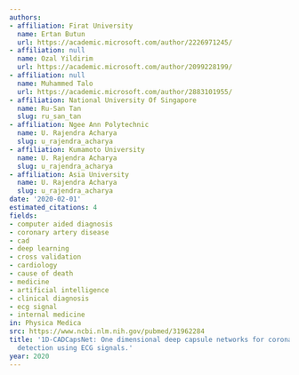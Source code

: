 ```yaml
---
authors:
- affiliation: Firat University
  name: Ertan Butun
  url: https://academic.microsoft.com/author/2226971245/
- affiliation: null
  name: Ozal Yildirim
  url: https://academic.microsoft.com/author/2099228199/
- affiliation: null
  name: Muhammed Talo
  url: https://academic.microsoft.com/author/2883101955/
- affiliation: National University Of Singapore
  name: Ru-San Tan
  slug: ru_san_tan
- affiliation: Ngee Ann Polytechnic
  name: U. Rajendra Acharya
  slug: u_rajendra_acharya
- affiliation: Kumamoto University
  name: U. Rajendra Acharya
  slug: u_rajendra_acharya
- affiliation: Asia University
  name: U. Rajendra Acharya
  slug: u_rajendra_acharya
date: '2020-02-01'
estimated_citations: 4
fields:
- computer aided diagnosis
- coronary artery disease
- cad
- deep learning
- cross validation
- cardiology
- cause of death
- medicine
- artificial intelligence
- clinical diagnosis
- ecg signal
- internal medicine
in: Physica Medica
src: https://www.ncbi.nlm.nih.gov/pubmed/31962284
title: '1D-CADCapsNet: One dimensional deep capsule networks for coronary artery disease
  detection using ECG signals.'
year: 2020
---
```

